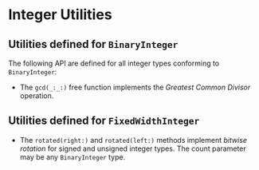 # Integer Utilities

## Utilities defined for `BinaryInteger`

The following API are defined for all integer types conforming to `BinaryInteger`:

- The `gcd(_:_:)` free function implements the _Greatest Common Divisor_
  operation.

## Utilities defined for `FixedWidthInteger`

- The `rotated(right:)` and `rotated(left:)` methods implement _bitwise
  rotation_ for signed and unsigned integer types. The count parameter may
  be any `BinaryInteger` type.
